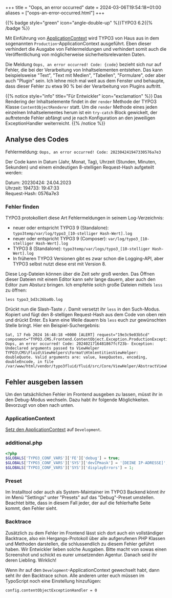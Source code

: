 +++
title = "Oops, an error occurred"
date = 2024-03-06T19:54:18+01:00
aliases = ["oops-an-error-occurred.html"]
+++

{{% badge style="green" icon="angle-double-up" %}}TYPO3 6.2{{% /badge %}}

Mit Einführung von [ApplicationContext](/typo3-tutorials/core/systemextensions/core/application-context) wird TYPO3 von Haus aus in dem sogenannten `Production`-ApplicationContext ausgeführt. Eben dieser verhindert die Ausgabe von Fehlermeldungen und verhindert somit auch die Veröffentlichung von möglicherweise sicherheitsrelevanten Daten.

Die Meldung `Oops, an error occurred! Code: {code}` bezieht sich nur auf Fehler, die bei der Verarbeitung von Inhaltselementen entstehen. Das kann beispielsweise "Text", "Text mit Medien", "Tabellen", "Formulare", oder aber auch "Plugin" sein. Ich lehne mich mal weit aus dem Fenster und behaupte, dass dieser Fehler zu etwa 90 % bei der Verarbeitung von Plugins auftritt.

{{% notice style="info" title="Für Entwickler" icon="exclamation" %}}
Das Rendering der Inhaltselemente findet in der `render` Methode der TYPO3 Klasse `ContentObjectRenderer` statt. Um die `render` Methode eines jeden einzelnen Inhaltselementes herum ist ein `try-catch` Block gewickelt, der auftretende Fehler abfängt und je nach Konfiguration an den jeweiligen ExceptionHandler weiterreicht.
{{% /notice %}}

## Analyse des Codes

Fehlermeldung: `Oops, an error occurred! Code: 202304241947330576a7e3`

Der Code kann in Datum (Jahr, Monat, Tag), Uhrzeit (Stunden, Minuten, Sekunden) und einem eindeutigen 8-stelligen Request-Hash aufgeteilt werden:

Datum: 20230424: 24.04.2023<br>
Uhrzeit: 194733: 19:47:33<br>
Request-Hash: 0576a7e3

### Fehler finden

TYPO3 protokolliert diese Art Fehlermeldungen in seinem Log-Verzeichnis:

- neuer oder entspricht TYPO3 9 (Standalone): `typo3temp/var/log/typo3_[10-stelliger Hash-Wert].log`
- neuer oder entspricht TYPO3 9 (Composer): `var/log/typo3_[10-stelliger Hash-Wert].log`
- TYPO3 8 (Standalone): `typo3temp/var/logs/typo3_[10-stelliger Hash-Wert].log`
- In früheren TYPO3 Versionen gibt es zwar schon die Logging-API, aber TYPO3 selbst nutzt diese erst mit Version 8.

Diese Log-Dateien können über die Zeit sehr groß werden. Das Öffnen dieser Dateien mit einem Editor kann sehr lange dauern, aber auch den Editor zum Absturz bringen. Ich empfehle solch große Dateien mittels `less` zu öffnen:

```shell
less typo3_bd3c26ba0b.log
```

Drückt nun die Slash-Taste `/`. Damit versetzt ihr `less` in den Such-Modus. Kopiert und fügt den 8-stelligen Request-Hash aus dem Code von oben rein und drückt Enter. Es kann eine Weile dauern bis `less` euch zur gewünschten Stelle bringt. Hier ein Beispiel-Suchergebnis:

```shell
Sat, 17 Feb 2024 16:48:18 +0000 [ALERT] request="19e3c9e03b5cd" component="TYPO3.CMS.Frontend.ContentObject.Exception.ProductionExceptionHandler": Oops, an error occurred! Code: 2024021716481867fcf23b- Exception: Undeclared arguments passed to ViewHelper TYPO3\CMS\Fluid\ViewHelpers\Format\HtmlentitiesViewHelper: doubleQuote. Valid arguments are: value, keepQuotes, encoding, doubleEncode, in file /var/www/html/vendor/typo3fluid/fluid/src/Core/ViewHelper/AbstractViewHelper.php:461
```

## Fehler ausgeben lassen

Um den tatsächlichen Fehler im Frontend ausgeben zu lassen, müsst ihr in den Debug-Modus wechseln. Dazu habt ihr folgende Möglichkeiten. Bevorzugt von oben nach unten.

### ApplicationContext

[Setz den ApplicationContext](/typo3-tutorials/core/systemextensions/core/application-context#applicationcontext-setzen) auf `Development`.

### additional.php

```php
<?php
$GLOBALS['TYPO3_CONF_VARS']['FE']['debug'] = true;
$GLOBALS['TYPO3_CONF_VARS']['SYS']['devIPmask'] = '[DEINE IP-ADRESSE]';
$GLOBALS['TYPO3_CONF_VARS']['SYS']['displayErrors'] = 1;
```

### Preset

Im Installtool oder auch als System-Maintainer im TYPO3 Backend könnt ihr im Menü "Settings" unter "Presets" auf das "Debug"-Preset umstellen. Beachtet bitte, dass in diesem Fall jeder, der auf die fehlerhafte Seite kommt, den Fehler sieht.

### Backtrace

Zusätzlich zu dem Fehler im Frontend lässt sich dort auch ein vollständiger Backtrace, also ein Hergangs-Protokoll über alle aufgerufenen PHP Klassen und Methoden darstellen, die schlussendlich zu diesem Fehler geführt haben. Wir Entwickler lieben solche Ausgaben. Bitte macht von sowas einen Screenshot und schickt es eurer umsetzenden Agentur. Danach seid ihr deren Liebling. Wirklich!

Wenn ihr auf den `Development`-ApplicationContext gewechselt habt, dann seht ihr den Backtrace schon. Alle anderen unter euch müssen im TypoScript noch eine Einstellung hinzufügen:

```typo3_typoscript
config.contentObjectExceptionHandler = 0
```
